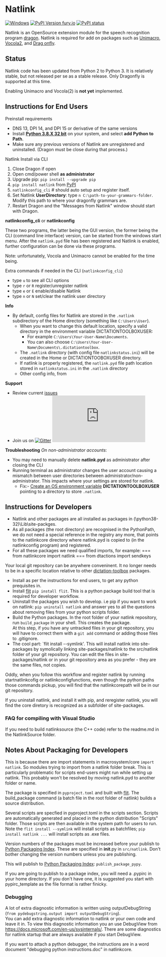 
# Natlink 
[![Windows](https://svgshare.com/i/ZhY.svg)](https://svgshare.com/i/ZhY.svg) [![PyPI Version fury.io](https://badge.fury.io/py/natlink.svg)](https://pypi.org/project/natlink/) [![PyPI status](https://img.shields.io/pypi/status/natlink.svg)](https://pypi.python.org/pypi/natlink/)

Natlink is an OpenSource extension module for the speech recognition program [dragon](https://www.nuance.com/dragon.html). Natlink is required
for add on packages such as [Unimacro](https://github.com/dictation-toolbox/unimacro), [Vocola2](https://github.com/dictation-toolbox/Vocola2), and [Drag  onfly](https://github.com/dictation-toolbox/dragonfly).


## Status

Natlink code has been updated from Python 2 to Python 3. It is relatively stable, but not released per se as a stable release. Only Dragonfly is supported at this time.

Enabling Unimacro and Vocola(2) is **not yet** implemented. 

## Instructions for End Users

Preinstall requirements
- DNS 13, DPI 14, and DPI 15 or derivative of the same versions
- Install [**Python 3.8.X 32 bit**](https://www.python.org/downloads/release/python-3810/) on your system, and select **add Python to Path**.
- Make sure any previous versions of Natlink are unregistered and uninstalled. (Dragon must be close during that process.)

Natlink Install via CLI

1. Close Dragon if open
2. Open cmd/power shell **as administrator**
3. Upgrade pip: `pip install --upgrade pip`
4. `pip install natlink` from [PyPI](https://pypi.org/project/natlink/)
5. `natlinkconfig_cli` # should auto setup and register itself.
6. Set Natlink **UserDirectory**: type `n C:\path-to-your-grammars-folder`. Modify this path to where your dragonfly grammars are.
7. Restart Dragon and the "Messages from Natlink" window should start with Dragon.

**natlinkconfig_cli** or **natlinkconfig**

These two programs, the latter being the GUI version, the former being the CLI (command line interface) version, can be started from the windows start menu. After the `natlink.pyd` file has been registered and Natlink is enabled, further configuration can be done via these programs.

Note: unfortunately, Vocola and Unimacro cannot be enabled for the time being.

Extra commands if needed in the CLI (`natlinkconfig_cli`)
- type `u`  to see all CLI options
- type `r` or `R` register/unregister natlink
- type `e` or `E` enable/disable Natlink
- type `n` or `N` set/clear the natlink user directory

**Info**
- By default, config files for Natlink are stored in the `.natlink` subdirectory of the Home directory (something like `C:\Users\User`).
   - When you want to change this default location, specify a valid directory in the environment variable DICTATIONTOOLBOXUSER:
     - For example `C:\Users\Your-User-Name\Documents`.
     - You can also choose `C:\Users\Your-User-Name\Documents\.dictationtoolbox`.
   - The `.natlink` directory (with config file `natlinkstatus.ini`) will be created in the Home or DICTATIONTOOBOXUSER directory.
   - If natlink is properly registered, the `natlink.pyd` file path location stored in `natlinkstatus.ini` in the `.natlink` directory
   - Other config info, from 

**Support**
 - Review current [issues](https://github.com/dictation-toolbox/natlink/issues?q=is%3Aissue+is%3Aopen+sort%3Aupdated-desc)
 - Join us on [![Gitter](https://badges.gitter.im/dictation-toolbox/natlink.svg)](https://gitter.im/dictation-toolbox/natlink?utm_source=badge&utm_medium=badge&utm_campaign=pr-badge)
[![Matrix](https://img.shields.io/matrix/caster:matrix.org?label=Matrix%20Chat&server_fqdn=matrix.org)](https://matrix.to/#/#dictation-toolbox_natlink:gitter.im&via=matrix.org)
 
**Troubleshooting** 
_On non-administrator accounts_:
- You may need to manually delete **natlink.pyd** as administrator after closing the CLI
- Running terminal as administrator changes the user account causing a mismatch between user directories between administrator/non-administrator. This impacts where your settings are stored for natlink.
   - Fix:- [Create an OS environment variable](https://phoenixnap.com/kb/windows-set-environment-variable) **DICTATIONTOOLBOXUSER** pointing to a directory to store `.natlink`. 


## Instructions for Developers

- Natlink and other packages are all installed as packages in (\python38-32)\Lib\site-packges. 
- As all packages (the root directory) are recognised in the PythonPath, we do not need a special reference in the registry any more, that
  points to the natlinkcore directory where natlink.pyd is copied to (in the natlinkconfig program) and registered.
- For all these packages we need qualified imports, for example:
=== from natlinkcore import natlink
=== from dtactions import sendkeys 

Your local git repository can be anywhere conveninent. It no longer needs to be in a specific location relative to other
[dictation-toolbox](https://github.com/dictation-toolbox) packages.

- Install as per the instructions for end users, to get any python prequisites in.
- Install [flit](https://pypi.org/project/flit/) `pip install flit`. This is a python package build tool that is required for developer workflow.
- Uninstall the packages you wish to develop. i.e pip if you want to work on natlink:
  `pip uninstall natlink` and answer yes to all the questions about removing files from your python scripts folder.
- Build the Python packages. In the root folder of your natlink repository, run `build_package` in your shell. This creates the package.  
  At this step, if you have any untracked files
  in your git repository, you will have to correct them with a `git add` command or adding those files to .gitignore.
- The cool part: `flit install --symlink'. This will install natlink into site-packages by symolically linking
  site-packages/natlink to the src/natlink folder of your git repository. You can edit the files in site-packages/natlink or
  in your git repository area as you prefer - they are the same files, not copies.

Oddly, when you follow this workflow and register natlink by running startnatlinkcofig or natlinkconfigfunctions, even though the
python paths those commands pickup, you will find that the natlinkcorepath will be in our git repository.

If you uninstall natlink, and install it with pip, and reregister natlink, you will find the core diretory is
recognized as a subfolder of site-packages.

### FAQ for compiling with Visual Studio

If you need to build natlinksource (the C++ code) refer to the readme.md in the NatlinkSource folder.

## Notes About Packaging for Developers

This is because there are import statements in macrosystem/core `import natlink`. So modules trying to import from a natlink folder break.
This is particularly problematic for scripts end-users might run while setting up natlink. This probably won't be resolved
by moving natlink.pyd to another folder or name.

The package is specified in `pyproject.toml` and built with [flit](https://pypi.org/project/flit/). The build_package command
(a batch file in the root folder of natlink) builds a source distribution.

Several scripts are specfied in pyproject.toml in the scripts section. Scripts are automatically generated
and placed in the python distribution "Scripts" folder. Those scripts are then available in the system path for
users to run. Note the `flit install --symlink` will install scripts as batchfiles; `pip install natlink ...` will install
scripts as .exe files.

Version numbers of the packages must be increased before your publish to  [Python Packaging Index](https://pypi.org/). These are specified in **init**.py in `src/natlink`. Don't bother changing the
version numbers unless you are publishing.

This will publish to [Python Packaging Index](https://pypi.org/): `publish_package_pypy`.

If you are going to publish to a package index, you will need a .pypirc in your home directory. If you don't have one,
it is suggested you start with pypirc_template as the file format is rather finicky.

### Debugging

A lot of extra diagnostic information is written using outputDebugString (```from pydebugstring.output import outputDebugString```).  
You can add extra diagnostic information to natlink or your own code and leave it in.  To view this diagnostic 
information you an use DebugView from https://docs.microsoft.com/en-us/sysinternals/.  There are some diagnostics for natlink startup that are always 
available if you start DebugView.

If you want to attach a python debugger, the instructions are in a word document "debugging python instructions.doc" in natlinkcore. 




